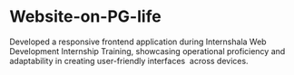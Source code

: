 # Website-on-PG-life
Developed a responsive frontend application during Internshala  Web Development Internship Training, showcasing operational  proficiency and adaptability in creating user-friendly interfaces  across devices.
